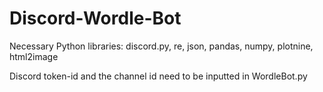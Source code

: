 # Discord-Wordle-Bot
Necessary Python libraries:
  discord.py,
  re,
  json,
  pandas,
  numpy,
  plotnine,
  html2image
 
Discord token-id and the channel id need to be inputted in WordleBot.py

